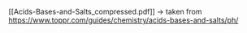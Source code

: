 [[Acids-Bases-and-Salts_compressed.pdf]] -> taken from https://www.toppr.com/guides/chemistry/acids-bases-and-salts/ph/
